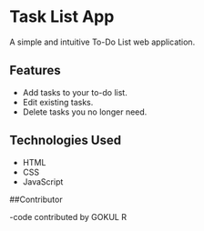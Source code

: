 # Task List App

A simple and intuitive To-Do List web application.

## Features

- Add tasks to your to-do list.
- Edit existing tasks.
- Delete tasks you no longer need.

## Technologies Used

- HTML
- CSS
- JavaScript


##Contributor

-code contributed by GOKUL R
